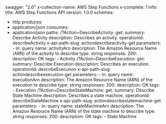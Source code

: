 swagger: "2.0"
x-collection-name: AWS Step Functions
x-complete: 1
info:
  title: AWS Step Functions API
  version: 1.0.0
schemes:
- http
produces:
- application/json
consumes:
- application/json
paths:
  /?Action=DescribeActivity:
    get:
      summary: Describe Activity
      description: Describes an activity.
      operationId: describeActivity
      x-api-path-slug: actiondescribeactivity-get
      parameters:
      - in: query
        name: activityArn
        description: The Amazon Resource Name (ARN) of the activity to describe
        type: string
      responses:
        200:
          description: OK
      tags:
      - Activity
  /?Action=DescribeExecution:
    get:
      summary: Describe Execution
      description: Describes an execution.
      operationId: describeExecution
      x-api-path-slug: actiondescribeexecution-get
      parameters:
      - in: query
        name: executionArn
        description: The Amazon Resource Name (ARN) of the execution to describe
        type: string
      responses:
        200:
          description: OK
      tags:
      - Execution
  /?Action=DescribeStateMachine:
    get:
      summary: Describe State Machine
      description: Describes a state machine.
      operationId: describeStateMachine
      x-api-path-slug: actiondescribestatemachine-get
      parameters:
      - in: query
        name: stateMachineArn
        description: The Amazon Resource Name (ARN) of the state machine to describe
        type: string
      responses:
        200:
          description: OK
      tags:
      - State Machine